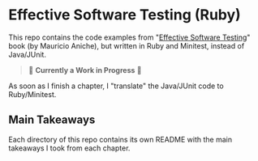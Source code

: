 # Effective Software Testing (Ruby)

This repo contains the code examples from "[Effective Software Testing](https://www.manning.com/books/effective-software-testing)"
book (by Mauricio Aniche), but written in Ruby and Minitest,
instead of Java/JUnit.

> 🚧 **Currently a Work in Progress** 🚧

As soon as I finish a chapter, I "translate" the Java/JUnit code to Ruby/Minitest.

## Main Takeaways

Each directory of this repo contains its own README with the main takeaways I took from each chapter.
